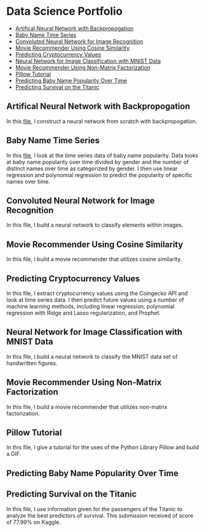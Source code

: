 # Data Science Portfolio

* [Artifical Neural Network with Backpropogation](#artifical-neural-network-with-backpropogation)<br>
* [Baby Name Time Series](#baby-name-time-series)<br>
* [Convoluted Neural Network for Image Recognition](#convoluted-neural-network-for-image-recognition)<br>
* [Movie Recommender Using Cosine Similarity](#movie-recommender-using-cosine-similarity)
* [Predicting Cryptocurrency Values](#predicting-cryptocurrency-values)
* [Neural Network for Image Classification with MNIST Data](#neural-network-for-image-classification-with-mnist-data)
* [Movie Recommender Using Non-Matrix Factorization](#movie-recommender-using-non-matrix-factorization)
* [Pillow Tutorial](#pillow-tutorial)
* [Predicting Baby Name Popularity Over Time](#predicting-baby-name-popularity-over-time)
* [Predicting Survival on the Titanic](#predicting-survival-on-the-titanic)

## Artifical Neural Network with Backpropogation

In this [file](ANN_Implementation_w_Backpropagation.py), I construct a neural network from scratch with backpropogation.

## Baby Name Time Series

In this [file](Baby_name_time_series.ipynb), I look at the time series data of baby name popularity. Data looks at baby name popularity over time divided by gender and the number of distinct names over time as categorized by gender. I then use linear regression and polynomial regression to predict the popularity of specific names over time.

## Convoluted Neural Network for Image Recognition

In this file, I build a neural network to classify elements within images.

## Movie Recommender Using Cosine Similarity

In this file, I build a movie recommender that utilizes cosine similarity.

## Predicting Cryptocurrency Values

In this file, I extract cryptocurrency values using the Coingecko API and look at time series data. I then predict future values using a number of machine learning methods, including linear regression, polynomial regression with Ridge and Lasso regularization, and Prophet.

## Neural Network for Image Classification with MNIST Data

In this file, I build a neural network to classify the MNIST data set of handwritten figures.

## Movie Recommender Using Non-Matrix Factorization

In this file, I build a movie recommender that utilizes non-matrix factorization.

## Pillow Tutorial

In this file, I give a tutorial for the uses of the Python Library Pillow and build a GIF.

## Predicting Baby Name Popularity Over Time

## Predicting Survival on the Titanic

In this file, I use information given for the passengers of the Titanic to analyze the best predictors of survival. This submission received of score of 77.99% on Kaggle.
